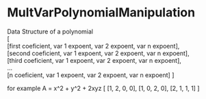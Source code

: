 # MultVarPolynomialManipulation

Data Structure of a polynomial   
[   
  [first coeficient, var 1 expoent, var 2 expoent, var n expoent],    
  [second coeficient, var 1 expoent, var 2 expoent, var n expoent],   
  [third coeficient, var 1 expoent, var 2 expoent, var n expoent],   
  ...   
  [n coeficient, var 1 expoent, var 2 expoent, var n expoent]
]   

for example A = x^2 + y^2 + 2xyz
[
  [1, 2, 0, 0],
  [1, 0, 2, 0],
  [2, 1, 1, 1]
]